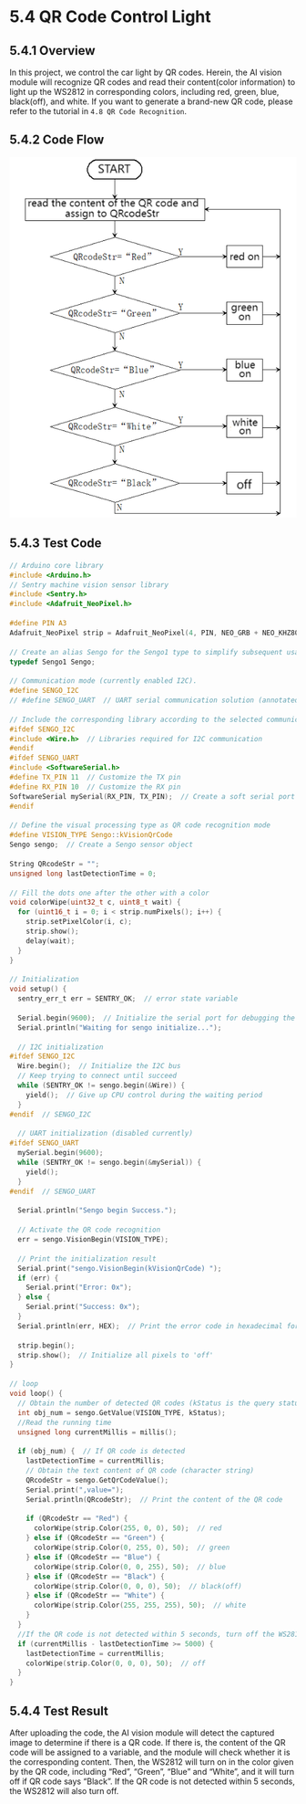 # 5.4 QR Code Control Light

## 5.4.1 Overview

In this project, we control the car light by QR codes. Herein, the AI vision module will recognize QR codes and read their content(color information) to light up the WS2812 in corresponding colors, including red, green, blue, black(off), and white. If you want to generate a brand-new QR code, please refer to the tutorial in `4.8 QR Code Recognition`.

## 5.4.2 Code Flow

![40](./media/40.png)

## 5.4.3 Test Code

```c
// Arduino core library
#include <Arduino.h>
// Sentry machine vision sensor library
#include <Sentry.h>
#include <Adafruit_NeoPixel.h>

#define PIN A3
Adafruit_NeoPixel strip = Adafruit_NeoPixel(4, PIN, NEO_GRB + NEO_KHZ800);

// Create an alias Sengo for the Sengo1 type to simplify subsequent usage
typedef Sengo1 Sengo;

// Communication mode (currently enabled I2C).
#define SENGO_I2C
// #define SENGO_UART  // UART serial communication solution (annotated as disabled)

// Include the corresponding library according to the selected communication mode
#ifdef SENGO_I2C
#include <Wire.h>  // Libraries required for I2C communication
#endif
#ifdef SENGO_UART
#include <SoftwareSerial.h>
#define TX_PIN 11  // Customize the TX pin
#define RX_PIN 10  // Customize the RX pin
SoftwareSerial mySerial(RX_PIN, TX_PIN);  // Create a soft serial port object
#endif

// Define the visual processing type as QR code recognition mode
#define VISION_TYPE Sengo::kVisionQrCode
Sengo sengo;  // Create a Sengo sensor object

String QRcodeStr = "";
unsigned long lastDetectionTime = 0;

// Fill the dots one after the other with a color
void colorWipe(uint32_t c, uint8_t wait) {
  for (uint16_t i = 0; i < strip.numPixels(); i++) {
    strip.setPixelColor(i, c);
    strip.show();
    delay(wait);
  }
}

// Initialization
void setup() {
  sentry_err_t err = SENTRY_OK;  // error state variable

  Serial.begin(9600);  // Initialize the serial port for debugging the output
  Serial.println("Waiting for sengo initialize...");

  // I2C initialization
#ifdef SENGO_I2C
  Wire.begin();  // Initialize the I2C bus
  // Keep trying to connect until succeed
  while (SENTRY_OK != sengo.begin(&Wire)) {
    yield();  // Give up CPU control during the waiting period
  }
#endif  // SENGO_I2C

  // UART initialization (disabled currently)
#ifdef SENGO_UART
  mySerial.begin(9600);
  while (SENTRY_OK != sengo.begin(&mySerial)) {
    yield();
  }
#endif  // SENGO_UART

  Serial.println("Sengo begin Success.");

  // Activate the QR code recognition
  err = sengo.VisionBegin(VISION_TYPE);

  // Print the initialization result
  Serial.print("sengo.VisionBegin(kVisionQrCode) ");
  if (err) {
    Serial.print("Error: 0x");
  } else {
    Serial.print("Success: 0x");
  }
  Serial.println(err, HEX);  // Print the error code in hexadecimal format

  strip.begin();
  strip.show();  // Initialize all pixels to 'off'
}

// loop
void loop() {
  // Obtain the number of detected QR codes (kStatus is the query status)
  int obj_num = sengo.GetValue(VISION_TYPE, kStatus);
  //Read the running time
  unsigned long currentMillis = millis();

  if (obj_num) {  // If QR code is detected
    lastDetectionTime = currentMillis;
    // Obtain the text content of QR code (character string)
    QRcodeStr = sengo.GetQrCodeValue();
    Serial.print(",value=");
    Serial.println(QRcodeStr);  // Print the content of the QR code

    if (QRcodeStr == "Red") {
      colorWipe(strip.Color(255, 0, 0), 50);  // red
    } else if (QRcodeStr == "Green") {
      colorWipe(strip.Color(0, 255, 0), 50);  // green
    } else if (QRcodeStr == "Blue") {
      colorWipe(strip.Color(0, 0, 255), 50);  // blue
    } else if (QRcodeStr == "Black") {
      colorWipe(strip.Color(0, 0, 0), 50);  // black(off)
    } else if (QRcodeStr == "White") {
      colorWipe(strip.Color(255, 255, 255), 50);  // white
    }
  }
  //If the QR code is not detected within 5 seconds, turn off the WS2812
  if (currentMillis - lastDetectionTime >= 5000) {
    lastDetectionTime = currentMillis;
    colorWipe(strip.Color(0, 0, 0), 50);  // off
  }
}
```

## 5.4.4 Test Result

After uploading the code, the AI vision module will detect the captured image to determine if there is a QR code. If there is, the content of the QR code will be assigned to a variable, and the module will check whether it is the corresponding content. Then, the WS2812 will turn on in the color given by the QR code, including “Red”, “Green”, “Blue” and “White”, and it will turn off if QR code says “Black”. If the QR code is not detected within 5 seconds, the WS2812 will also turn off.